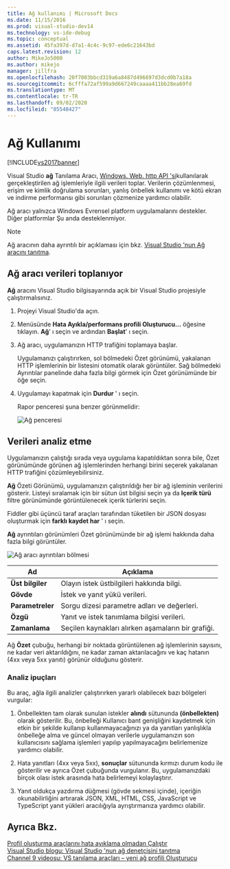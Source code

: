 ```yaml
---
title: Ağ kullanımı | Microsoft Docs
ms.date: 11/15/2016
ms.prod: visual-studio-dev14
ms.technology: vs-ide-debug
ms.topic: conceptual
ms.assetid: 45fa397d-d7a1-4c4c-9c97-ede6c21643bd
caps.latest.revision: 12
author: MikeJo5000
ms.author: mikejo
manager: jillfra
ms.openlocfilehash: 20f7003bbcd319a6a8487d496697d3dcd0b7a18a
ms.sourcegitcommit: 6cfffa72af599a9d667249caaaa411bb28ea69fd
ms.translationtype: MT
ms.contentlocale: tr-TR
ms.lasthandoff: 09/02/2020
ms.locfileid: "85548427"
---
```

# <a name="network-usage"></a>Ağ Kullanımı
[!INCLUDE[vs2017banner](../includes/vs2017banner.md)]

Visual Studio **ağ** Tanılama Aracı, [Windows. Web. http API 'si](https://msdn.microsoft.com/library/windows/apps/windows.web.http.aspx)kullanılarak gerçekleştirilen ağ işlemleriyle ilgili verileri toplar. Verilerin çözümlenmesi, erişim ve kimlik doğrulama sorunları, yanlış önbellek kullanımı ve kötü ekran ve indirme performansı gibi sorunları çözmenize yardımcı olabilir.  
  
 Ağ aracı yalnızca Windows Evrensel platform uygulamalarını destekler. Diğer platformlar Şu anda desteklenmiyor.  
  
> [!NOTE]
> Ağ aracının daha ayrıntılı bir açıklaması için bkz. [Visual Studio 'nun Ağ aracını tanıtma](https://devblogs.microsoft.com/visualstudio/?m=20155).  
  
## <a name="collecting-network-tool-data"></a>Ağ aracı verileri toplanıyor  
 **Ağ** aracını Visual Studio bilgisayarında açık bir Visual Studio projesiyle çalıştırmalısınız.  
  
1. Projeyi Visual Studio'da açın.  
  
2. Menüsünde **Hata Ayıkla/performans profili Oluşturucu...** öğesine tıklayın. **Ağ**' ı seçin ve ardından **Başlat**' ı seçin.  
  
3. Ağ aracı, uygulamanızın HTTP trafiğini toplamaya başlar.  
  
    Uygulamanızı çalıştırırken, sol bölmedeki Özet görünümü, yakalanan HTTP işlemlerinin bir listesini otomatik olarak görüntüler. Sağ bölmedeki Ayrıntılar panelinde daha fazla bilgi görmek için Özet görünümünde bir öğe seçin.  
  
4. Uygulamayı kapatmak için **Durdur** ' ı seçin.  
  
   Rapor penceresi şuna benzer görünmelidir:  
  
   ![Ağ penceresi](../profiling/media/network-fullwindow.png "NETWORK_FullWindow")  
  
## <a name="analyzing-data"></a>Verileri analiz etme  
 Uygulamanızın çalıştığı sırada veya uygulama kapatıldıktan sonra bile, Özet görünümünde görünen ağ işlemlerinden herhangi birini seçerek yakalanan HTTP trafiğini çözümleyebilirsiniz.  
  
 **Ağ** Özeti Görünümü, uygulamanızın çalıştırıldığı her bir ağ işleminin verilerini gösterir. Listeyi sıralamak için bir sütun üst bilgisi seçin ya da **Içerik türü** filtre görünümünde görüntülenecek içerik türlerini seçin.  
  
 Fiddler gibi üçüncü taraf araçları tarafından tüketilen bir JSON dosyası oluşturmak için **farklı kaydet har** ' ı seçin.  
  
 **Ağ** ayrıntıları görünümleri Özet görünümünde bir ağ işlemi hakkında daha fazla bilgi görüntüler.  
  
 ![Ağ aracı ayrıntıları bölmesi](../profiling/media/network-detailsviewpane.png "NETWORK_DetailsViewPane")  
  
|Ad|Açıklama|  
|-|-|  
|**Üst bilgiler**|Olayın istek üstbilgileri hakkında bilgi.|  
|**Gövde**|İstek ve yanıt yükü verileri.|  
|**Parametreler**|Sorgu dizesi parametre adları ve değerleri.|  
|**Özgü**|Yanıt ve istek tanımlama bilgisi verileri.|  
|**Zamanlama**|Seçilen kaynakları alırken aşamaların bir grafiği.|  
  
 Ağ **Özet** çubuğu, herhangi bir noktada görüntülenen ağ işlemlerinin sayısını, ne kadar veri aktarıldığını, ne kadar zaman aktarılacağını ve kaç hatanın (4xx veya 5xx yanıtı) görünür olduğunu gösterir.  
  
### <a name="analysis-tips"></a>Analiz ipuçları  
 Bu araç, ağla ilgili analizler çalıştırırken yararlı olabilecek bazı bölgeleri vurgular:  
  
1. Önbellekten tam olarak sunulan istekler **alındı** sütununda **(önbellekten)** olarak gösterilir. Bu, önbelleği Kullanıcı bant genişliğini kaydetmek için etkin bir şekilde kullanıp kullanmayacağınızı ya da yanıtları yanlışlıkla önbelleğe alma ve güncel olmayan verilerle uygulamanızın son kullanıcısını sağlama işlemleri yapılıp yapılmayacağını belirlemenize yardımcı olabilir.  
  
2. Hata yanıtları (4xx veya 5xx), **sonuçlar** sütununda kırmızı durum kodu ile gösterilir ve ayrıca Özet çubuğunda vurgulanır. Bu, uygulamanızdaki birçok olası istek arasında hata belirlemeyi kolaylaştırır.  
  
3. Yanıt oldukça yazdırma düğmesi (gövde sekmesi içinde), içeriğin okunabilirliğini artırarak JSON, XML, HTML, CSS, JavaScript ve TypeScript yanıt yükleri aracılığıyla ayrıştırmanıza yardımcı olabilir.  
  
## <a name="see-also"></a>Ayrıca Bkz.  
 [Profil oluşturma araçlarını hata ayıklama olmadan Çalıştır](https://msdn.microsoft.com/library/e97ce1a4-62d6-4b8e-a2f7-61576437ff01)   
 [Visual Studio blogu: Visual Studio 'nun ağ denetçisini tanıtma](https://blogs.msdn.com/b/visualstudio/)   
 [Channel 9 videosu: VS tanılama araçları – yeni ağ profili Oluşturucu](https://channel9.msdn.com/Series/ConnectOn-Demand/206)
